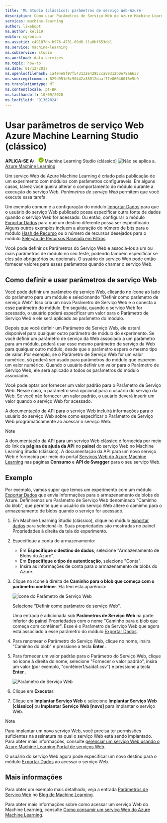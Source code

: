 ```yaml
---
title: 'ML Studio (clássico): parâmetros de serviço Web-Azure'
description: Como usar Parâmetros de Serviço Web de Azure Machine Learning para modificar o comportamento do seu modelo quando o serviço Web é acessado.
services: machine-learning
author: likebupt
ms.author: keli19
editor: cgronlun
ms.assetid: c49187db-b976-4731-89d6-11a0bf653db1
ms.service: machine-learning
ms.subservice: studio
ms.workload: data-services
ms.topic: how-to
ms.date: 01/12/2017
ms.openlocfilehash: 1a4e4e8f97f543132e4295cca59312b0e78a6637
ms.sourcegitcommit: 829d951d5c90442a38012daaf77e86046018e5b9
ms.translationtype: MT
ms.contentlocale: pt-BR
ms.lasthandoff: 10/09/2020
ms.locfileid: "91362824"
---
```

# <a name="use-azure-machine-learning-studio-classic-web-service-parameters"></a>Usar parâmetros de serviço Web Azure Machine Learning Studio (clássico)

**APLICA-SE A:**  ![Aplica-se a.](../../../includes/media/aml-applies-to-skus/yes.png)Machine Learning Studio (clássico) ![Não se aplica a.](../../../includes/media/aml-applies-to-skus/no.png)[Azure Machine Learning](../compare-azure-ml-to-studio-classic.md)


Um serviço Web de Azure Machine Learning é criado pela publicação de um experimento com módulos com parâmetros configuráveis. Em alguns casos, talvez você queira alterar o comportamento do módulo durante a execução do serviço Web. *Parâmetros de serviço Web* permitem que você execute essa tarefa. 

Um exemplo comum é a configuração do módulo [Importar Dados][reader] para que o usuário do serviço Web publicado possa especificar outra fonte de dados quando o serviço Web for acessado. Ou então, configurar o módulo [Exportar Dados][writer] para que um destino diferente possa ser especificado. Alguns outros exemplos incluem a alteração do número de bits para o módulo [Hash de Recurso][feature-hashing] ou o número de recursos desejados para o módulo [Seleção de Recursos Baseada em Filtros][filter-based-feature-selection]. 

Você pode definir os Parâmetros do Serviço Web e associá-los a um ou mais parâmetros de módulo no seu teste, podendo também especificar se eles são obrigatórios ou opcionais. O usuário do serviço Web pode então fornecer valores para esses parâmetros quando chamar o serviço Web. 



## <a name="how-to-set-and-use-web-service-parameters"></a>Como definir e usar parâmetros de serviço Web
Você pode definir um parâmetro de serviço Web, clicando no ícone ao lado do parâmetro para um módulo e selecionando "Definir como parâmetro de serviço Web". Isso cria um novo Parâmetro de Serviço Web e o conecta a esse parâmetro do módulo. Em seguida, quando o serviço Web for acessado, o usuário poderá especificar um valor para o Parâmetro de Serviço Web e ele será aplicado ao parâmetro do módulo.

Depois que você definir um Parâmetro de Serviço Web, ele estará disponível para qualquer outro parâmetro de módulo do experimento. Se você definir um parâmetro de serviço da Web associado a um parâmetro para um módulo, poderá usar esse mesmo parâmetro de serviço da Web para qualquer outro módulo, desde que o parâmetro espere o mesmo tipo de valor. Por exemplo, se o Parâmetro de Serviço Web for um valor numérico, só poderá ser usado para parâmetros do módulo que esperem um valor numérico. Quando o usuário definir um valor para o Parâmetro de Serviço Web, ele será aplicado a todos os parâmetros do módulo associados.

Você pode optar por fornecer um valor padrão para o Parâmetro de Serviço Web. Nesse caso, o parâmetro será opcional para o usuário do serviço da Web. Se você não fornecer um valor padrão, o usuário deverá inserir um valor quando o serviço Web for acessado.

A documentação da API para o serviço Web incluirá informações para o usuário do serviço Web sobre como especificar o Parâmetro de Serviço Web programaticamente ao acessar o serviço Web.

> [!NOTE]
> A documentação da API para um serviço Web clássico é fornecida por meio do link da **página de ajuda da API** no **painel** do serviço Web no Machine Learning Studio (clássico). A documentação da API para um novo serviço Web é fornecida por meio do portal [Serviços Web do Azure Machine Learning](https://services.azureml.net/Quickstart) nas páginas **Consumo** e **API do Swagger** para o seu serviço Web.
> 
> 

## <a name="example"></a>Exemplo
Por exemplo, vamos supor que temos um experimento com um módulo [Exportar Dados][writer] que envia informações para o armazenamento de blobs do Azure. Definiremos um Parâmetro de Serviço Web denominado "Caminho do blob", que permite que o usuário do serviço Web altere o caminho para o armazenamento de blobs quando o serviço for acessado.

1. Em Machine Learning Studio (clássico), clique no módulo [exportar dados][writer] para selecioná-lo. Suas propriedades são mostradas no painel Propriedades à direita da tela do experimento.
2. Especifique a conta de armazenamento:
   
   * Em **Especifique o destino de dados**, selecione "Armazenamento de Blobs do Azure".
   * Em **Especifique o tipo de autenticação**, selecione "Conta".
   * Insira as informações de conta para o armazenamento de blobs do Azure. 

3. Clique no ícone à direita de **Caminho para o blob que começa com o parâmetro contêiner**. Ela tem esta aparência:
   
   ![Ícone do Parâmetro de Serviço Web](./media/web-service-parameters/icon.png)
   
   Selecione "Definir como parâmetro de serviço Web".
   
   Uma entrada é adicionada sob **Parâmetros de Serviço Web** na parte inferior do painel Propriedades com o nome "Caminho para o blob que começa com contêiner". Esse é o Parâmetro de Serviço Web que agora está associado a esse parâmetro do módulo [Exportar Dados][writer].
4. Para renomear o Parâmetro do Serviço Web, clique no nome, insira "Caminho do blob" e pressione a tecla **Enter** . 
5. Para fornecer um valor padrão para o Parâmetro do Serviço Web, clique no ícone à direita do nome, selecione "Fornecer o valor padrão", insira um valor (por exemplo, "contêiner1/saída1.csv") e pressione a tecla **Enter** .
   
   ![Parâmetro de Serviço Web](./media/web-service-parameters/parameter.png)
6. Clique em **Executar**. 
7. Clique em **Implantar Serviço Web** e selecione **Implantar Serviço Web [clássico]** ou **Implantar Serviço Web [novo]** para implantar o serviço Web.

> [!NOTE] 
> Para implantar um novo serviço Web, você precisa ter permissões suficientes na assinatura na qual o serviço Web está sendo implantado. Para obter mais informações, consulte [gerenciar um serviço Web usando o Azure Machine Learning Portal de serviços Web](manage-new-webservice.md). 

O usuário do serviço Web agora pode especificar um novo destino para o módulo [Exportar Dados][writer] ao acessar o serviço Web.

## <a name="more-information"></a>Mais informações
Para obter um exemplo mais detalhado, veja a entrada [Parâmetros de Serviço Web](https://blogs.technet.com/b/machinelearning/archive/2014/11/25/azureml-web-service-parameters.aspx) no [Blog de Machine Learning](https://blogs.technet.com/b/machinelearning/archive/2014/11/25/azureml-web-service-parameters.aspx).

Para obter mais informações sobre como acessar um serviço Web do Machine Learning, consulte [Como consumir um serviço Web do Azure Machine Learning](consume-web-services.md).

<!-- Module References -->
[feature-hashing]: https://msdn.microsoft.com/library/azure/c9a82660-2d9c-411d-8122-4d9e0b3ce92a/
[filter-based-feature-selection]: https://msdn.microsoft.com/library/azure/918b356b-045c-412b-aa12-94a1d2dad90f/
[reader]: https://msdn.microsoft.com/library/azure/4e1b0fe6-aded-4b3f-a36f-39b8862b9004/
[writer]: https://msdn.microsoft.com/library/azure/7a391181-b6a7-4ad4-b82d-e419c0d6522c/

